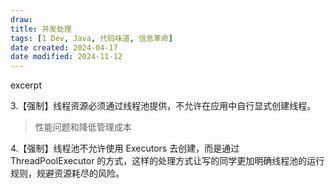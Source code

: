 ```yaml
---
draw:
title: 并发处理
tags: [1 Dev, Java, 代码味道, 信息革命]
date created: 2024-04-17
date modified: 2024-11-12
---
```


excerpt

<!-- more -->


3.【强制】线程资源必须通过线程池提供，不允许在应用中自行显式创建线程。

> 性能问题和降低管理成本

4.【强制】线程池不允许使用 Executors 去创建，而是通过 ThreadPoolExecutor 的方式，这样的处理方式让写的同学更加明确线程池的运行规则，规避资源耗尽的风险。
